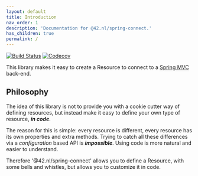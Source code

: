 ```yaml
---
layout: default
title: Introduction
nav_order: 1
description: 'Documentation for @42.nl/spring-connect.'
has_children: true
permalink: /
---
```


[![Build Status](https://travis-ci.org/42BV/mad-spring-connect.svg?branch=master)](https://travis-ci.org/42BV/mad-spring-connect)
[![Codecov](https://codecov.io/gh/42BV/mad-spring-connect/branch/master/graph/badge.svg)](https://codecov.io/gh/42BV/mad-spring-connect)

This library makes it easy to create a Resource to connect to a [Spring MVC](https://docs.spring.io/spring/docs/current/spring-framework-reference/html/mvc.html) back-end.

## Philosophy

The idea of this library is not to provide you with a cookie cutter
way of defining resources, but instead make it easy to define your own
type of resource, **_in code_**.

The reason for this is simple: every resource is different, every resource
has its own properties and extra methods. Trying to catch all these
differences via a _configuration_ based API is **_impossible_**. Using
code is more natural and easier to understand.

Therefore '@42.nl/spring-connect' allows you to define a Resource, with
some bells and whistles, but allows you to customize it in code.
